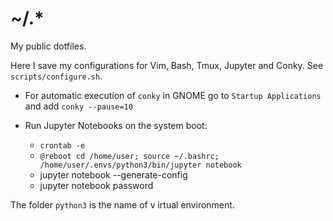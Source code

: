 
# ~/.*

My public dotfiles.

Here I save my configurations for Vim, Bash, Tmux, Jupyter and Conky. See
`scripts/configure.sh`.

+ For automatic execution of `conky` in GNOME go to `Startup Applications` and
  add `conky --pause=10`

+ Run Jupyter Notebooks on the system boot:
    - `crontab -e`
    - `@reboot cd /home/user; source ~/.bashrc; /home/user/.envs/python3/bin/jupyter notebook`
    - jupyter notebook --generate-config
    - jupyter notebook password

The folder `python3` is the name of v irtual environment.
